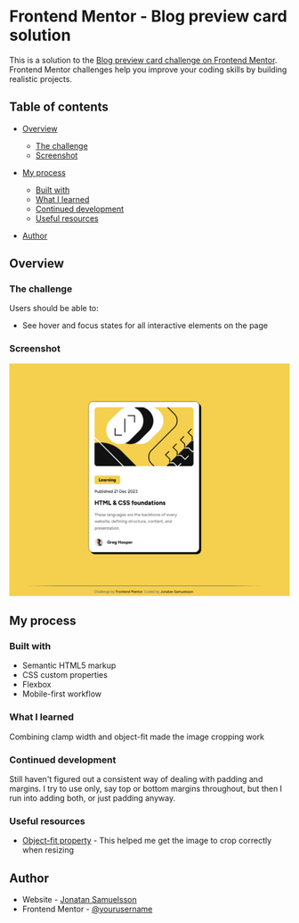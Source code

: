 # Frontend Mentor - Blog preview card solution

This is a solution to the [Blog preview card challenge on Frontend Mentor](https://www.frontendmentor.io/challenges/blog-preview-card-ckPaj01IcS). Frontend Mentor challenges help you improve your coding skills by building realistic projects. 

## Table of contents

- [Overview](#overview)
  - [The challenge](#the-challenge)
  - [Screenshot](#screenshot)
 
- [My process](#my-process)
  - [Built with](#built-with)
  - [What I learned](#what-i-learned)
  - [Continued development](#continued-development)
  - [Useful resources](#useful-resources)
- [Author](#author)



## Overview

### The challenge

Users should be able to:

- See hover and focus states for all interactive elements on the page


### Screenshot

![](./screenshot.png)




## My process

### Built with

- Semantic HTML5 markup
- CSS custom properties
- Flexbox
- Mobile-first workflow



### What I learned

Combining clamp width and object-fit made the image cropping work

### Continued development

Still haven't figured out a consistent way of dealing with padding and margins. I try to use only, say top or bottom margins throughout, but then I run into adding both, or just padding anyway.

### Useful resources

- [Object-fit property](https://www.digitalocean.com/community/tutorials/css-cropping-images-object-fit) - This helped me get the image to crop correctly when resizing



## Author

- Website - [Jonatan Samuelsson](https://jontesamuelsson.se)
- Frontend Mentor - [@yourusername](https://www.frontendmentor.io/profile/jonatan-samuelsson)


